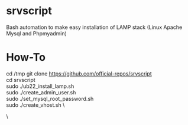 # srvscript
Bash automation to make easy installation of LAMP stack (Linux Apache Mysql and Phpmyadmin)

# How-To
cd /tmp
git clone https://github.com/official-repos/srvscript \
cd srvscript \
sudo ./ub22_install_lamp.sh \
sudo ./create_admin_user.sh \
sudo ./set_mysql_root_password.sh \
sudo ./create_vhost.sh \

\


